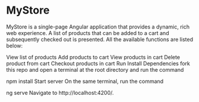 # MyStore
MyStore is a single-page Angular application that provides a dynamic, rich web experience. A list of products that can be added to a cart and subsequently checked out is presented. All the available functions are listed below:

View list of products
Add products to cart
View products in cart
Delete product from cart
Checkout products in cart
Run
Install Dependencies
fork this repo and open a terminal at the root directory and run the command

npm install
Start server
On the same terminal, run the command

ng serve
Navigate to http://localhost:4200/. 